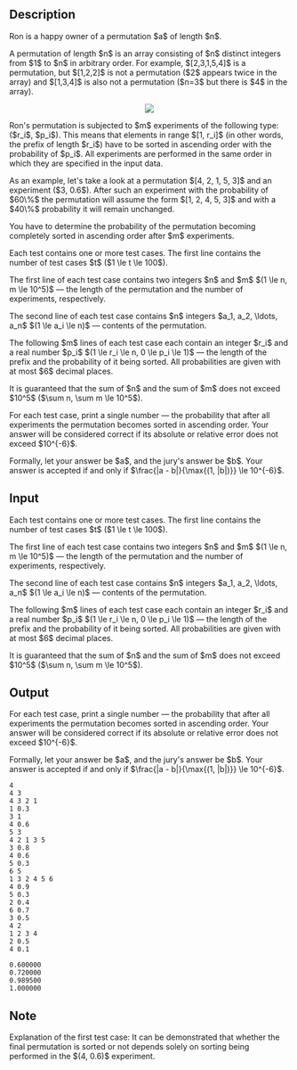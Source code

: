 ## Description

<div><p>Ron is a happy owner of a permutation $a$ of length $n$.</p><p>A permutation of length $n$ is an array consisting of $n$ distinct integers from $1$ to $n$ in arbitrary order. For example, $[2,3,1,5,4]$ is a permutation, but $[1,2,2]$ is not a permutation ($2$ appears twice in the array) and $[1,3,4]$ is also not a permutation ($n=3$ but there is $4$ in the array).</p><center> <img class="tex-graphics" src="file://UgCTRJl8.png" style="max-width: 100.0%;max-height: 100.0%;"> </center><p>Ron's permutation is subjected to $m$ experiments of the following type: ($r_i$, $p_i$). This means that elements in range $[1, r_i]$ (in other words, the prefix of length $r_i$) have to be sorted in ascending order with the probability of $p_i$. All experiments are performed in the same order in which they are specified in the input data.</p><p>As an example, let's take a look at a permutation $[4, 2, 1, 5, 3]$ and an experiment ($3, 0.6$). After such an experiment with the probability of $60\%$ the permutation will assume the form $[1, 2, 4, 5, 3]$ and with a $40\%$ probability it will remain unchanged.</p><p>You have to determine the probability of the permutation becoming completely sorted in ascending order after $m$ experiments.</p></div><div class="input-specification"><p>Each test contains one or more test cases. The first line contains the number of test cases $t$ ($1 \le t \le 100$).</p><p>The first line of each test case contains two integers $n$ and $m$ $(1 \le n, m \le 10^5)$&nbsp;— the length of the permutation and the number of experiments, respectively.</p><p>The second line of each test case contains $n$ integers $a_1, a_2, \ldots, a_n$ $(1 \le a_i \le n)$&nbsp;— contents of the permutation.</p><p>The following $m$ lines of each test case each contain an integer $r_i$ and a real number $p_i$ $(1 \le r_i \le n, 0 \le p_i \le 1)$&nbsp;— the length of the prefix and the probability of it being sorted. All probabilities are given with at most $6$ decimal places.</p><p>It is guaranteed that the sum of $n$ and the sum of $m$ does not exceed $10^5$ ($\sum n, \sum m \le 10^5$).</p></div><div class="output-specification"><p>For each test case, print a single number&nbsp;— the probability that after all experiments the permutation becomes sorted in ascending order. Your answer will be considered correct if its absolute or relative error does not exceed $10^{-6}$.</p><p>Formally, let your answer be $a$, and the jury's answer be $b$. Your answer is accepted if and only if $\frac{|a - b|}{\max{(1, |b|)}} \le 10^{-6}$.</p></div>

## Input

<p>Each test contains one or more test cases. The first line contains the number of test cases $t$ ($1 \le t \le 100$).</p><p>The first line of each test case contains two integers $n$ and $m$ $(1 \le n, m \le 10^5)$&nbsp;— the length of the permutation and the number of experiments, respectively.</p><p>The second line of each test case contains $n$ integers $a_1, a_2, \ldots, a_n$ $(1 \le a_i \le n)$&nbsp;— contents of the permutation.</p><p>The following $m$ lines of each test case each contain an integer $r_i$ and a real number $p_i$ $(1 \le r_i \le n, 0 \le p_i \le 1)$&nbsp;— the length of the prefix and the probability of it being sorted. All probabilities are given with at most $6$ decimal places.</p><p>It is guaranteed that the sum of $n$ and the sum of $m$ does not exceed $10^5$ ($\sum n, \sum m \le 10^5$).</p>

## Output

<p>For each test case, print a single number&nbsp;— the probability that after all experiments the permutation becomes sorted in ascending order. Your answer will be considered correct if its absolute or relative error does not exceed $10^{-6}$.</p><p>Formally, let your answer be $a$, and the jury's answer be $b$. Your answer is accepted if and only if $\frac{|a - b|}{\max{(1, |b|)}} \le 10^{-6}$.</p>





```input1
4
4 3
4 3 2 1
1 0.3
3 1
4 0.6
5 3
4 2 1 3 5
3 0.8
4 0.6
5 0.3
6 5
1 3 2 4 5 6
4 0.9
5 0.3
2 0.4
6 0.7
3 0.5
4 2
1 2 3 4
2 0.5
4 0.1
```




```output1
0.600000
0.720000
0.989500
1.000000
```



## Note

<p>Explanation of the first test case: It can be demonstrated that whether the final permutation is sorted or not depends solely on sorting being performed in the $(4, 0.6)$ experiment.</p>
